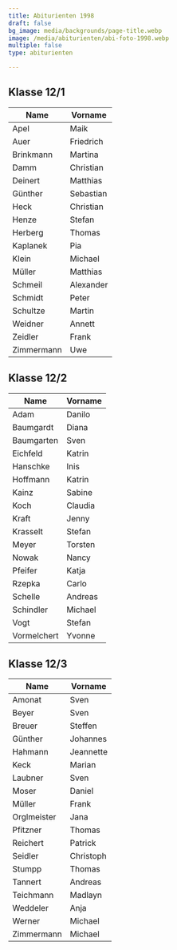 ```yaml
---
title: Abiturienten 1998
draft: false
bg_image: media/backgrounds/page-title.webp
image: /media/abiturienten/abi-foto-1998.webp
multiple: false
type: abiturienten

---
```


## Klasse 12/1

|Name|Vorname|
|-|-|
|Apel|Maik|
|Auer|Friedrich|
|Brinkmann|Martina|
|Damm|Christian|
|Deinert|Matthias|
|Günther|Sebastian|
|Heck|Christian|
|Henze|Stefan|
|Herberg|Thomas|
|Kaplanek|Pia|
|Klein|Michael|
|Müller|Matthias|
|Schmeil|Alexander|
|Schmidt|Peter|
|Schultze|Martin|
|Weidner|Annett|
|Zeidler|Frank|
|Zimmermann|Uwe|

## Klasse 12/2

|Name|Vorname|
|-|-|
|Adam|Danilo|
|Baumgardt|Diana|
|Baumgarten|Sven|
|Eichfeld|Katrin|
|Hanschke|Inis|
|Hoffmann|Katrin|
|Kainz|Sabine|
|Koch|Claudia|
|Kraft|Jenny|
|Krasselt|Stefan|
|Meyer|Torsten|
|Nowak|Nancy|
|Pfeifer|Katja|
|Rzepka|Carlo|
|Schelle|Andreas|
|Schindler|Michael|
|Vogt|Stefan|
|Vormelchert|Yvonne|

## Klasse 12/3

|Name|Vorname|
|-|-|
|Amonat|Sven|
|Beyer|Sven|
|Breuer|Steffen|
|Günther|Johannes|
|Hahmann|Jeannette|
|Keck|Marian|
|Laubner|Sven|
|Moser|Daniel|
|Müller|Frank|
|Orglmeister|Jana|
|Pfitzner|Thomas|
|Reichert|Patrick|
|Seidler|Christoph|
|Stumpp|Thomas|
|Tannert|Andreas|
|Teichmann|Madlayn|
|Weddeler|Anja|
|Werner|Michael|
|Zimmermann|Michael|
